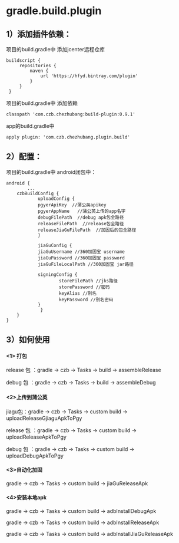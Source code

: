 # gradle.build.plugin

## 1）添加插件依赖：
项目的build.gradle中 添加jcenter远程仓库


    buildscript {
         repositories {  
             maven {
                 url 'https://hfyd.bintray.com/plugin'	   
             }
         }
     }

项目的build.gradle中 添加依赖

    classpath 'com.czb.chezhubang:build-plugin:0.9.1'


app的build.gradle中

    apply plugin: 'com.czb.chezhubang.plugin.build'


## 2）配置：
项目的build.gradle中 android闭包中：


    android {
            ...
	    czbBuildConfig {
    	        uploadConfig {
        	    pgyerApiKey  //蒲公英apikey
        	    pgyerAppName   //蒲公英上传的app名字
        	    debugFilePath  //debug apk包全路径
        	    releaseFilePath  //release包全路径
        	    releaseJiaGuFilePath  //加固后的包全路径
    	        }

    	        jiaGuConfig {
        	    jiaGuUsername //360加固宝 username
        	    jiaGuPassword //360加固宝 password
        	    jiaGuFileLocalPath //360加固宝 jar路径

        	    signingConfig {
            	        storeFilePath //jks路径
            	        storePassword //密码
            	        keyAlias //别名
            	        keyPassword //别名密码
        	    }
                 }
	    }
    }


## 3）如何使用
#### <1> 打包

release 包 ：gradle → czb → Tasks → build → assembleRelease

debug 包 ：gradle → czb → Tasks → build → assembleDebug


#### <2>上传到蒲公英

jiagu包：gradle → czb → Tasks → custom build → uploadReleaseGjiaguApkToPgy

release 包 ：gradle → czb → Tasks → custom build → uploadReleaseApkToPgy

debug 包 ：gradle → czb → Tasks → custom build → uploadDebugApkToPgy

#### <3>自动化加固

gradle → czb → Tasks → custom build → jiaGuReleaseApk


#### <4>安装本地apk

gradle → czb → Tasks → custom build → adbInstallDebugApk

gradle → czb → Tasks → custom build → adbInstallReleaseApk

gradle → czb → Tasks → custom build → adbInstallJiaGuReleaseApk
